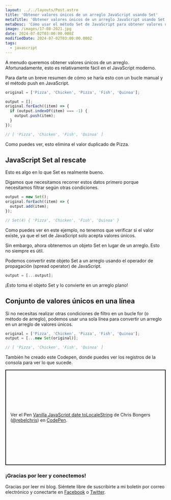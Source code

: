 ```yaml
---
layout: ../../layouts/Post.astro
title: 'Obtener valores únicos de un arreglo JavaScript usando Set'
metaTitle: 'Obtener valores únicos de un arreglo JavaScript usando Set'
metaDesc: 'Cómo usar el método Set de JavaScript para obtener valores únicos de un arreglo'
image: /images/17-08-2021.jpg
date: 2024-07-02T03:00:00.000Z
modifiedDate: 2024-07-02T03:00:00.000Z
tags:
  - javascript
---
```


A menudo queremos obtener valores únicos de un arreglo. Afortunadamente, esto es relativamente fácil en el JavaScript moderno.

Para darte un breve resumen de cómo se haría esto con un bucle manual y el método push en JavaScript.

```js
original = ['Pizza', 'Chicken', 'Pizza', 'Fish', 'Quinoa'];

output = [];
original.forEach((item) => {
  if (output.indexOf(item) === -1) {
    output.push(item);
  }
});

// [ 'Pizza', 'Chicken', 'Fish', 'Quinoa' ]
```

Como puedes ver, esto elimina el valor duplicado de Pizza.

## JavaScript Set al rescate

Esto es algo en lo que Set es realmente bueno.

Digamos que necesitamos recorrer estos datos primero porque necesitamos filtrar según otras condiciones.

```js
output = new Set();
original.forEach((item) => {
  output.add(item);
});

// Set(4) { 'Pizza', 'Chicken', 'Fish', 'Quinoa' }
```

Como puedes ver en este ejemplo, no tenemos que verificar si el valor existe, ya que el set de JavaScript solo acepta valores únicos.

Sin embargo, ahora obtenemos un objeto Set en lugar de un arreglo.
Esto no siempre es útil.

Podemos convertir este objeto Set a un arreglo usando el operador de propagación (spread operator) de JavaScript.

```js
output = [...output];
```

¡Esto toma el objeto Set y lo convierte en un arreglo plano!

## Conjunto de valores únicos en una línea

Si no necesitas realizar otras condiciones de filtro en un bucle for (o método de arreglo), podemos usar una sola línea para convertir un arreglo en un arreglo de valores únicos.

```js
original = ['Pizza', 'Chicken', 'Pizza', 'Fish', 'Quinoa'];
output = [...new Set(original)];

// [ 'Pizza', 'Chicken', 'Fish', 'Quinoa' ]
```

También he creado este Codepen, donde puedes ver los registros de la consola para ver lo que sucede.

<p class="codepen" data-height="300" data-theme-id="dark" data-default-tab="html,result" data-slug-hash="gOgYMPy" data-user="rebelchris" style="height: 300px; box-sizing: border-box; display: flex; align-items: center; justify-content: center; border: 2px solid; margin: 1em 0; padding: 1em;">
  <span>Ver el Pen <a href="https://codepen.io/rebelchris/pen/gOgYMPy">
  Vanilla JavaScript date toLocaleString</a> de Chris Bongers (<a href="https://codepen.io/rebelchris">@rebelchris</a>)
  en <a href="https://codepen.io">CodePen</a>.</span>
</p>
<script async defer src="https://cpwebassets.codepen.io/assets/embed/ei.js"></script>

### ¡Gracias por leer y conectemos!

Gracias por leer mi blog. Siéntete libre de suscribirte a mi boletín por correo electrónico y conectarte en [Facebook](https://www.facebook.com/DailyDevTipsBlog) o [Twitter](https://twitter.com/DailyDevTips1).
